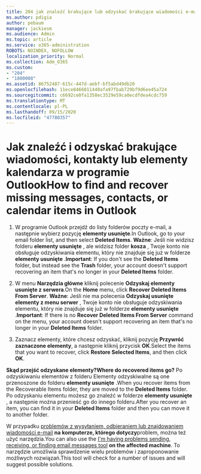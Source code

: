 ```yaml
---
title: 204 jak znaleźć brakujące lub odzyskać brakujące wiadomości e-mail, kalendarz lub kontakty w programie Outlook
ms.author: pdigia
author: pebaum
manager: jackiesm
ms.audience: Admin
ms.topic: article
ms.service: o365-administration
ROBOTS: NOINDEX, NOFOLLOW
localization_priority: Normal
ms.collection: Adm_O365
ms.custom:
- "204"
- "1800008"
ms.assetid: 86752487-615c-447d-aebf-bf5abd49db20
ms.openlocfilehash: 11ece8466011440afa97fbab729bf9d6ee45a724
ms.sourcegitcommit: c6692ce0fa1358ec3529e59ca0ecdfdea4cdc759
ms.translationtype: MT
ms.contentlocale: pl-PL
ms.lasthandoff: 09/15/2020
ms.locfileid: "47780357"
---
```

# <a name="how-to-find-and-recover-missing-messages-contacts-or-calendar-items-in-outlook"></a><span data-ttu-id="37eb2-102">Jak znaleźć i odzyskać brakujące wiadomości, kontakty lub elementy kalendarza w programie Outlook</span><span class="sxs-lookup"><span data-stu-id="37eb2-102">How to find and recover missing messages, contacts, or calendar items in Outlook</span></span>

1. <span data-ttu-id="37eb2-103">W programie Outlook przejdź do listy folderów poczty e-mail, a następnie wybierz pozycję **elementy usunięte**.</span><span class="sxs-lookup"><span data-stu-id="37eb2-103">In Outlook, go to your email folder list, and then select **Deleted Items**.</span></span> <span data-ttu-id="37eb2-104">**Ważne**: Jeśli nie widzisz folderu **elementy usunięte** , ale widzisz folder **kosza** , Twoje konto nie obsługuje odzyskiwania elementu, który nie znajduje się już w folderze **elementy usunięte** .</span><span class="sxs-lookup"><span data-stu-id="37eb2-104">**Important**: If you don't see the **Deleted Items** folder, but instead see the **Trash** folder, your account doesn't support recovering an item that's no longer in your **Deleted Items** folder.</span></span>

2. <span data-ttu-id="37eb2-105">W menu **Narzędzia główne** kliknij polecenie **Odzyskaj elementy usunięte z serwera**.</span><span class="sxs-lookup"><span data-stu-id="37eb2-105">On the **Home** menu, click **Recover Deleted Items From Server**.</span></span> <span data-ttu-id="37eb2-106">**Ważne**: Jeśli nie ma polecenia **Odzyskaj usunięte elementy z menu serwer** , Twoje konto nie obsługuje odzyskiwania elementu, który nie znajduje się już w folderze **elementy usunięte** .</span><span class="sxs-lookup"><span data-stu-id="37eb2-106">**Important**: If there is no **Recover Deleted Items From Server** command on the menu, your account doesn't support recovering an item that's no longer in your **Deleted Items** folder.</span></span>

3. <span data-ttu-id="37eb2-107">Zaznacz elementy, które chcesz odzyskać, kliknij pozycję **Przywróć zaznaczone elementy**, a następnie kliknij przycisk **OK**.</span><span class="sxs-lookup"><span data-stu-id="37eb2-107">Select the items that you want to recover, click **Restore Selected Items**, and then click **OK**.</span></span>

<span data-ttu-id="37eb2-108">**Skąd przejść odzyskane elementy?**</span><span class="sxs-lookup"><span data-stu-id="37eb2-108">**Where do recovered items go?**</span></span> <span data-ttu-id="37eb2-109">Po odzyskiwaniu elementów z folderu Elementy odzyskiwalne są one przenoszone do folderu **elementy usunięte** .</span><span class="sxs-lookup"><span data-stu-id="37eb2-109">When you recover items from the Recoverable Items folder, they are moved to the **Deleted Items** folder.</span></span> <span data-ttu-id="37eb2-110">Po odzyskaniu elementu możesz go znaleźć w folderze **elementy usunięte** , a następnie można przenieść go do innego folderu.</span><span class="sxs-lookup"><span data-stu-id="37eb2-110">After you recover an item, you can find it in your **Deleted Items** folder and then you can move it to another folder.</span></span>

<span data-ttu-id="37eb2-111">W przypadku [problemów z wysyłaniem, odbieraniem lub znajdowaniem wiadomości e-mail](https://aka.ms/SaRA-OutlookSendReceive) **na komputerze, którego dotyczy**problem, można też użyć narzędzia.</span><span class="sxs-lookup"><span data-stu-id="37eb2-111">You can also use the [I'm having problems sending, receiving, or finding email messages tool](https://aka.ms/SaRA-OutlookSendReceive) **on the affected machine**.</span></span> <span data-ttu-id="37eb2-112">To narzędzie umożliwia sprawdzenie wielu problemów i zaproponowanie możliwych rozwiązań.</span><span class="sxs-lookup"><span data-stu-id="37eb2-112">This tool will check for a number of issues and will suggest possible solutions.</span></span>

